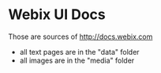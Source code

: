 Webix UI Docs
==============

Those are sources of http://docs.webix.com

- all text pages are in the "data" folder
- all images are in the "media" folder

